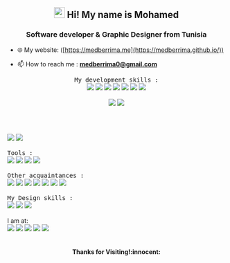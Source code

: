 <h2 align="center"><img src="https://media.giphy.com/media/hvRJCLFzcasrR4ia7z/giphy.gif" width="25px"> Hi! My name is Mohamed</h2>
<h3 align="center">Software developer & Graphic Designer from Tunisia</h3>

- 🌐 My website: ([https://medberrima.me](https://medberrima.github.io/))

- 📫 How to reach me : **medberrima0@gmail.com**




<p align="center">
   <samp>My development skills : </samp> 
<br> 
   <img src="https://img.shields.io/badge/React Js-61DAFB?style=for-the-badge&logo=react&logoColor=white"/>
   <img src="https://img.shields.io/badge/JavaScript-F7DF1E?style=for-the-badge&logo=javascript&logoColor=black"/> 
   <img src="https://img.shields.io/badge/Bootstrap-563D7C?style=for-the-badge&logo=bootstrap&logoColor=white"/>
   <img src="https://img.shields.io/badge/CSS3-1572B6?style=for-the-badge&logo=css3&logoColor=white"/> 
   <img src="https://img.shields.io/badge/HTML5-E34F26?style=for-the-badge&logo=html5&logoColor=white"/>
   <img src="https://img.shields.io/badge/React Native-61DAFB?style=for-the-badge&logo=react&logoColor=white"/>
   <img src=" https://img.shields.io/badge/redux-7A41BA?style=for-the-badge&logo=redux&logoColor=white"/>
<br> <br>
  <img src="https://img.shields.io/badge/nest%20JS-D5214A?style=for-the-badge&logo=nestjs&logoColor=white"/>
  <img src="https://img.shields.io/badge/Express%20JS-E7D41C?style=for-the-badge&logo=express&logoColor=white"/>

<br> <br>

   <img src="https://img.shields.io/badge/Mongo-green?style=for-the-badge&logo=mongodb&logoColor=white"/>
   <img src="https://img.shields.io/badge/MySQL-orange?style=for-the-badge&logo=mysql&logoColor=black"/>
   <br><br><samp>Tools : </samp> <br>
   <img src="https://img.shields.io/badge/azure%20devops-0078D4?style=for-the-badge&logo=azuredevops&logoColor=white"/>
   <img src="https://img.shields.io/badge/git/github-E34F26?style=for-the-badge&logo=github&logoColor=white"/>
   <img src="https://img.shields.io/badge/uml-black?style=for-the-badge&logo=UML&logoColor=red"/> 
    <img src="https://img.shields.io/badge/Vs_code-0078D4?style=for-the-badge&logo=visual%20studio%20code&logoColor=white"/> 
 <br><br><samp> Other acquaintances :  </samp> <br>
   <img src="https://img.shields.io/badge/Angular-red?style=for-the-badge&logo=angular&logoColor=white"/>
   <img src="https://img.shields.io/badge/Spring Boot-61DAFs?style=for-the-badge&logo=SpringBoot&logoColor=white"/>
  <img src="https://img.shields.io/badge/Symfony-000000?style=for-the-badge&logo=Symfony&logoColor=white"/>
  <img src="https://img.shields.io/badge/PHP-777BB4?style=for-the-badge&logo=php&logoColor=white"/>
 <img src="https://img.shields.io/badge/java-blue?style=for-the-badge&logo=java&logoColor=white"/>
   <img src="https://img.shields.io/badge/Android-green?style=for-the-badge&logo=android&logoColor=white"/>
   <img src="https://img.shields.io/badge/Python-yellow?style=for-the-badge&logo=python&logoColor=white"/>
  <br><br><samp>My Design skills : </samp> <br>
   <img src="https://img.shields.io/badge/Adobe%20Photoshop-31A8FF?style=for-the-badge&logo=Adobe%20Photoshop&logoColor=black"/> 
  <img src="https://img.shields.io/badge/Adobe%20Illustrator-FF9A00?style=for-the-badge&logo=adobe%20illustrator&logoColor=black"/> 
  <img src="https://img.shields.io/badge/Adobe%20XD-FF61F6?style=for-the-badge&logo=Adobe%20XD&logoColor=black"/> <br><br>
    I am at: <br>
<a href="https://medberrima.github.io/" target="_blank"><img src="https://img.shields.io/badge/website%20-%2314354C.svg?&style=for-the-badge&logo=website&logoColor=white"/></a>
<a href="https://www.instagram.com/medberrimaa/" target="_blank"><img src="https://img.shields.io/badge/Instagram-E4405F?style=for-the-badge&logo=instagram&logoColor=white"/></a>
<a href="https://www.linkedin.com/in/medberrima/" target="_blank"><img src="https://img.shields.io/badge/LinkedIn-0077B5?style=for-the-badge&logo=linkedin&logoColor=white"/></a>
<a href="https://www.behance.net/medberrima" target="_blank"><img src="https://img.shields.io/badge/-Behance-blue?style=for-the-badge&logo=behance&logoColor=white"/></a>
<a href="https://www.github.com/medberrima" target="_blank"><img src="https://img.shields.io/badge/GitHub-100000?style=for-the-badge&logo=github&logoColor=white"/></a>
<br />
<br />
                

<h4 align="center"> Thanks for Visiting!:innocent:</h4>
</p> 

